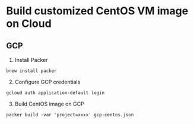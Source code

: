 # Build customized CentOS VM image on Cloud

## GCP

1. Install Packer

```shell
brew install packer
```

2. Configure GCP credentials

```shell
gcloud auth application-default login
```

3. Build CentOS image on GCP

``` shell
packer build -var 'project=xxxx' gcp-centos.json
```
